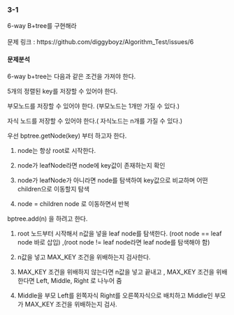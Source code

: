 <h3>3-1</h3>
6-way B+tree를 구현해라<br><br>
문제 링크 : https://github.com/diggyboyz/Algorithm_Test/issues/6

<h4>문제분석</h4>

6-way b+tree는 다음과 같은 조건을 가져야 한다.

5개의 정렬된 key를 저장할 수 있어야 한다.

부모노드를 저장할 수 있어야 한다. (부모노드는 1개만 가질 수 있다.)

자식 노드를 저장할 수 있어야 한다.( 자식노드는 n개를 가질 수 있다.)

우선 bptree.getNode(key) 부터 하고자 한다.

1. node는 항상 root로 시작한다.

2. node가 leafNode라면 node에 key값이 존재하는지 확인

3. node가 leafNode가 아니라면 node를 탐색하여 key값으로 비교하며 어떤 children으로 이동할지 탐색

4. node = children node 로 이동하면서 반복

bptree.add(n) 을 하려고 한다. 

1. root 노드부터 시작해서 n값을 넣을 leaf node를 탐색한다. (root node == leaf node 바로 삽입) ,(root node != leaf node라면 leaf node를 탐색해야 함)

2. n값을 넣고 MAX_KEY 조건을 위배하는지 검사한다.

3. MAX_KEY 조건을 위배하지 않는다면 n값을 넣고 끝내고 , MAX_KEY 조건을 위배한다면 Left, Middle, Right 로 나누어 줌

4. Middle을 부모 Left를 왼쪽자식 Right를 오른쪽자식으로 배치하고 Middle인 부모가 MAX_KEY 조건을 위배하는지 검사.
